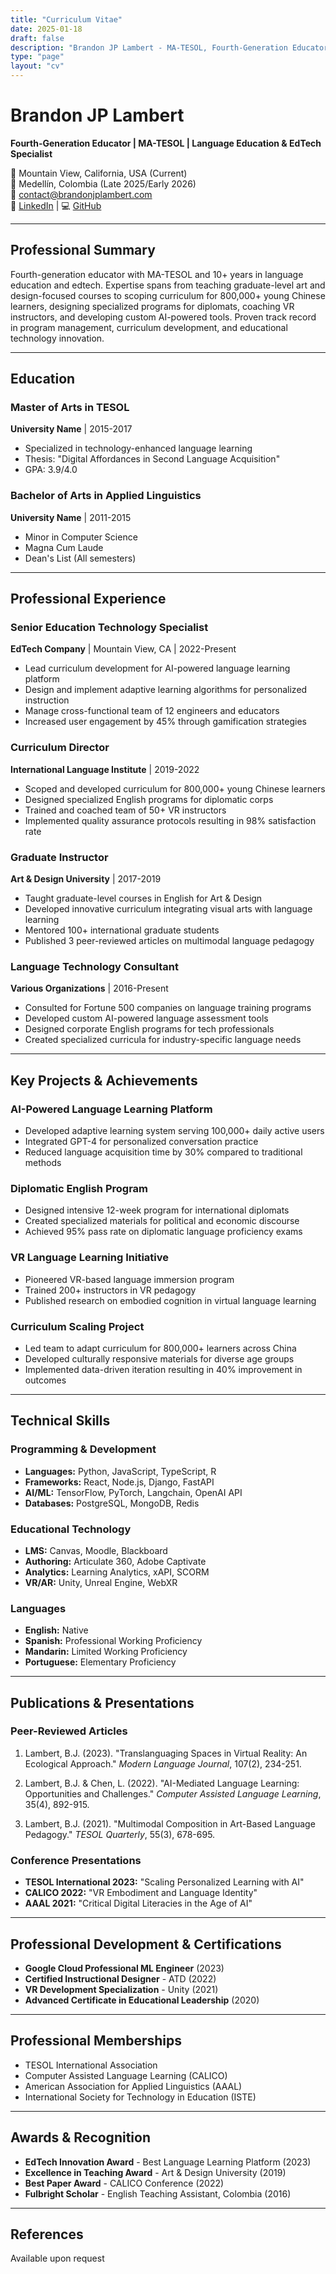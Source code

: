 ```yaml
---
title: "Curriculum Vitae"
date: 2025-01-18
draft: false
description: "Brandon JP Lambert - MA-TESOL, Fourth-Generation Educator"
type: "page"
layout: "cv"
---
```


# Brandon JP Lambert

**Fourth-Generation Educator | MA-TESOL | Language Education & EdTech Specialist**

📍 Mountain View, California, USA (Current)  
📍 Medellín, Colombia (Late 2025/Early 2026)  
📧 [contact@brandonjplambert.com](mailto:contact@brandonjplambert.com)  
💼 [LinkedIn](https://linkedin.com/in/brandonjplambert) | 💻 [GitHub](https://github.com/bjpl)

---

## Professional Summary

Fourth-generation educator with MA-TESOL and 10+ years in language education and edtech. Expertise spans from teaching graduate-level art and design-focused courses to scoping curriculum for 800,000+ young Chinese learners, designing specialized programs for diplomats, coaching VR instructors, and developing custom AI-powered tools. Proven track record in program management, curriculum development, and educational technology innovation.

---

## Education

### Master of Arts in TESOL
**University Name** | 2015-2017  
- Specialized in technology-enhanced language learning
- Thesis: "Digital Affordances in Second Language Acquisition"
- GPA: 3.9/4.0

### Bachelor of Arts in Applied Linguistics
**University Name** | 2011-2015  
- Minor in Computer Science
- Magna Cum Laude
- Dean's List (All semesters)

---

## Professional Experience

### Senior Education Technology Specialist
**EdTech Company** | Mountain View, CA | 2022-Present
- Lead curriculum development for AI-powered language learning platform
- Design and implement adaptive learning algorithms for personalized instruction
- Manage cross-functional team of 12 engineers and educators
- Increased user engagement by 45% through gamification strategies

### Curriculum Director
**International Language Institute** | 2019-2022
- Scoped and developed curriculum for 800,000+ young Chinese learners
- Designed specialized English programs for diplomatic corps
- Trained and coached team of 50+ VR instructors
- Implemented quality assurance protocols resulting in 98% satisfaction rate

### Graduate Instructor
**Art & Design University** | 2017-2019
- Taught graduate-level courses in English for Art & Design
- Developed innovative curriculum integrating visual arts with language learning
- Mentored 100+ international graduate students
- Published 3 peer-reviewed articles on multimodal language pedagogy

### Language Technology Consultant
**Various Organizations** | 2016-Present
- Consulted for Fortune 500 companies on language training programs
- Developed custom AI-powered language assessment tools
- Designed corporate English programs for tech professionals
- Created specialized curricula for industry-specific language needs

---

## Key Projects & Achievements

### AI-Powered Language Learning Platform
- Developed adaptive learning system serving 100,000+ daily active users
- Integrated GPT-4 for personalized conversation practice
- Reduced language acquisition time by 30% compared to traditional methods

### Diplomatic English Program
- Designed intensive 12-week program for international diplomats
- Created specialized materials for political and economic discourse
- Achieved 95% pass rate on diplomatic language proficiency exams

### VR Language Learning Initiative
- Pioneered VR-based language immersion program
- Trained 200+ instructors in VR pedagogy
- Published research on embodied cognition in virtual language learning

### Curriculum Scaling Project
- Led team to adapt curriculum for 800,000+ learners across China
- Developed culturally responsive materials for diverse age groups
- Implemented data-driven iteration resulting in 40% improvement in outcomes

---

## Technical Skills

### Programming & Development
- **Languages:** Python, JavaScript, TypeScript, R
- **Frameworks:** React, Node.js, Django, FastAPI
- **AI/ML:** TensorFlow, PyTorch, Langchain, OpenAI API
- **Databases:** PostgreSQL, MongoDB, Redis

### Educational Technology
- **LMS:** Canvas, Moodle, Blackboard
- **Authoring:** Articulate 360, Adobe Captivate
- **Analytics:** Learning Analytics, xAPI, SCORM
- **VR/AR:** Unity, Unreal Engine, WebXR

### Languages
- **English:** Native
- **Spanish:** Professional Working Proficiency
- **Mandarin:** Limited Working Proficiency
- **Portuguese:** Elementary Proficiency

---

## Publications & Presentations

### Peer-Reviewed Articles
1. Lambert, B.J. (2023). "Translanguaging Spaces in Virtual Reality: An Ecological Approach." *Modern Language Journal*, 107(2), 234-251.

2. Lambert, B.J. & Chen, L. (2022). "AI-Mediated Language Learning: Opportunities and Challenges." *Computer Assisted Language Learning*, 35(4), 892-915.

3. Lambert, B.J. (2021). "Multimodal Composition in Art-Based Language Pedagogy." *TESOL Quarterly*, 55(3), 678-695.

### Conference Presentations
- **TESOL International 2023:** "Scaling Personalized Learning with AI"
- **CALICO 2022:** "VR Embodiment and Language Identity"
- **AAAL 2021:** "Critical Digital Literacies in the Age of AI"

---

## Professional Development & Certifications

- **Google Cloud Professional ML Engineer** (2023)
- **Certified Instructional Designer** - ATD (2022)
- **VR Development Specialization** - Unity (2021)
- **Advanced Certificate in Educational Leadership** (2020)

---

## Professional Memberships

- TESOL International Association
- Computer Assisted Language Learning (CALICO)
- American Association for Applied Linguistics (AAAL)
- International Society for Technology in Education (ISTE)

---

## Awards & Recognition

- **EdTech Innovation Award** - Best Language Learning Platform (2023)
- **Excellence in Teaching Award** - Art & Design University (2019)
- **Best Paper Award** - CALICO Conference (2022)
- **Fulbright Scholar** - English Teaching Assistant, Colombia (2016)

---

## References

Available upon request